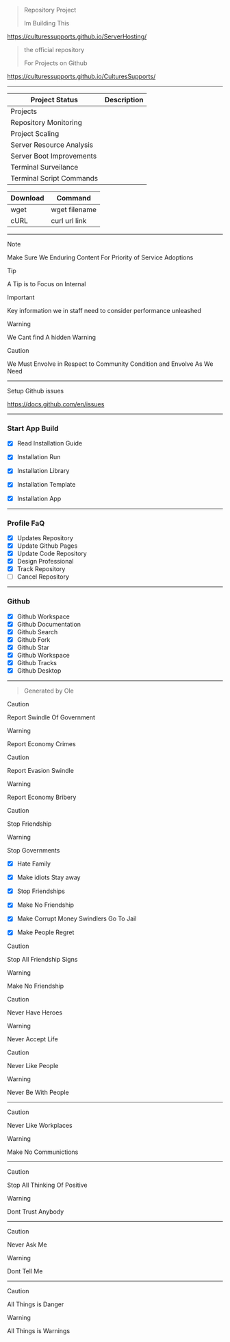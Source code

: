 

> Repository Project
> 
> Im Building This

https://culturessupports.github.io/ServerHosting/



> the official repository
> 
> For Projects on Github
>

https://culturessupports.github.io/CulturesSupports/


---------------

| Project Status | Description   |
| --------       | ----------    | 
| Projects                       |
| Repository Monitoring          
| Project Scaling             |
| Server Resource Analysis    |
| Server Boot Improvements    |
| Terminal Surveilance    |
| Terminal Script  Commands    |

| Download   | Command       |
| ---------- | ------------- |
| wget       |  wget filename|
| cURL       |  curl url link |

 
--------------------------------------

> [!NOTE]
> Make Sure We Enduring Content For Priority of Service Adoptions

> [!TIP]
> A Tip is to Focus on Internal


> [!IMPORTANT]
> Key information we in staff need to consider performance unleashed

> [!WARNING]
> We Cant find A hidden Warning

> [!CAUTION]
> We Must Envolve in Respect to Community Condition and Envolve As We Need




---------------------------



Setup Github issues 

https://docs.github.com/en/issues

-------------------------

### Start App Build

- [x] Read Installation Guide

- [x] Installation Run
- [x] Installation Library
- [x] Installation Template
- [x] Installation App

-------------

### Profile FaQ


- [x] Updates Repository
- [x] Update Github Pages
- [x] Update Code Repository
- [x] Design Professional
- [x] Track Repository
- [ ] Cancel Repository

------------

### Github 

- [x] Github Workspace
- [x] Github Documentation
- [x] Github Search
- [x] Github Fork
- [x] Github Star
- [x] Github Workspace
- [x] Github Tracks
- [x] Github Desktop

-------------


> Generated by Ole 


> [!CAUTION]
> Report Swindle Of Government

> [!WARNING]
> Report Economy Crimes


> [!CAUTION]
> Report Evasion Swindle

> [!WARNING]
> Report Economy Bribery


> [!CAUTION]
> Stop Friendship

> [!WARNING]
> Stop Governments

- [x] Hate Family
- [x] Make idiots Stay away
- [x] Stop Friendships
- [x] Make No Friendship
- [x] Make Corrupt Money Swindlers
Go To Jail
- [x] Make People Regret


> [!CAUTION]
> Stop All Friendship Signs

> [!WARNING]
> Make No Friendship


> [!CAUTION]
> Never Have Heroes

> [!WARNING]
> Never Accept Life 



> [!CAUTION]
> Never Like People

> [!WARNING]
> Never Be With People



--------------------


> [!CAUTION]
> Never Like Workplaces

> [!WARNING]
> Make No Communictions

-------------


> [!CAUTION]
> Stop All Thinking Of Positive

> [!WARNING]
> Dont Trust Anybody

------------

> [!CAUTION]
> Never Ask Me

> [!WARNING]
> Dont Tell Me


----------------

> [!CAUTION]
> All Things is Danger

> [!WARNING]
> All Things is Warnings

